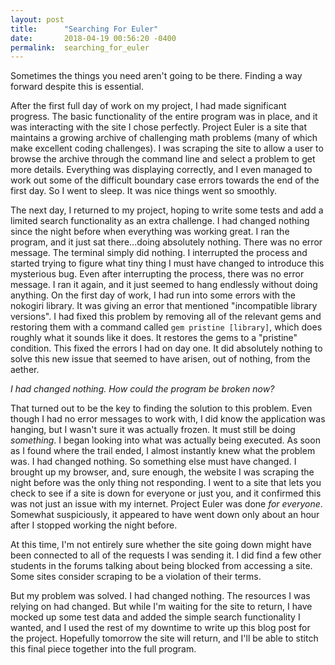 ```yaml
---
layout: post
title:      "Searching For Euler"
date:       2018-04-19 00:56:20 -0400
permalink:  searching_for_euler
---
```



Sometimes the things you need aren't going to be there. Finding a way forward despite this is essential.

After the first full day of work on my project, I had made significant progress. The basic functionality of the entire program was in place, and it was interacting with the site I chose perfectly. Project Euler is a site that maintains a growing archive of challenging math problems (many of which make excellent coding challenges). I was scraping the site to allow a user to browse the archive through the command line and select a problem to get more details. Everything was displaying correctly, and I even managed to work out some of the difficult boundary case errors towards the end of the first day. So I went to sleep. It was nice things went so smoothly.

The next day, I returned to my project, hoping to write some tests and add a limited search functionality as an extra challenge. I had changed nothing since the night before when everything was working great. I ran the program, and it just sat there...doing absolutely nothing. There was no error message. The terminal simply did nothing. I interrupted the process and started trying to figure what tiny thing I must have changed to introduce this mysterious bug. Even after interrupting the process, there was no error message. I ran it again, and it just seemed to hang endlessly without doing anything. On the first day of work, I had run into some errors with the nokogiri library. It was giving an error that mentioned "incompatible library versions". I had fixed this problem by removing all of the relevant gems and restoring them with a command called `gem pristine [library]`, which does roughly what it sounds like it does. It restores the gems to a "pristine" condition. This fixed the errors I had on day one. It did absolutely nothing to solve this new issue that seemed to have arisen, out of nothing, from the aether. 

*I had changed nothing. How could the program be broken now?*

That turned out to be the key to finding the solution to this problem. Even though I had no error messages to work with, I did know the application was hanging, but I wasn't sure it was actually frozen. It must still be doing *something*. I began looking into what was actually being executed. As soon as I found where the trail ended, I almost instantly knew what the problem was. I had changed nothing. So something else must have changed. I brought up my browser, and, sure enough, the website I was scraping the night before was the only thing not responding. I went to a site that lets you check to see if a site is down for everyone or just you, and it confirmed this was not just an issue with my internet. Project Euler was done *for everyone*. Somewhat suspiciously, it appeared to have went down only about an hour after I stopped working the night before.

At this time, I'm not entirely sure whether the site going down might have been connected to all of the requests I was sending it. I did find a few other students in the forums talking about being blocked from accessing a site. Some sites consider scraping to be a violation of their terms.

But my problem was solved. I had changed nothing. The resources I was relying on had changed. But while I'm waiting for the site to return, I have mocked up some test data and added the simple search functionality I wanted, and I used the rest of my downtime to write up this blog post for the project. Hopefully tomorrow the site will return, and I'll be able to stitch this final piece together into the full program.
